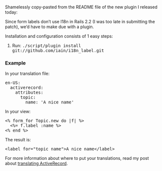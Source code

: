 Shamelessly copy-pasted from the README file of the new plugin I released today:

Since form labels don’t use I18n in Rails 2.2 (I was too late in submitting the patch), we’d have to make due with a plugin.

Installation and configuration consists of 1 easy steps:

<ol>
  <li>Run: <tt>./script/plugin install git://github.com/iain/i18n_label.git</tt></li>
</ol>

<h3>Example</h3>

In your translation file:

<pre lang="yaml">
en-US:
  activerecord:
    attributes:
      topic:
        name: 'A nice name'
</pre>

In your view:

<pre lang="rails">
<% form_for Topic.new do |f| %>
  <%= f.label :name %>
<% end %>
</pre>

The result is:

<pre>
&lt;label for="topic_name">A nice name&lt;/label>
</pre>

For more information about where to put your translations, read my post about <a href="/translating-activerecord/">translating ActiveRecord</a>.
